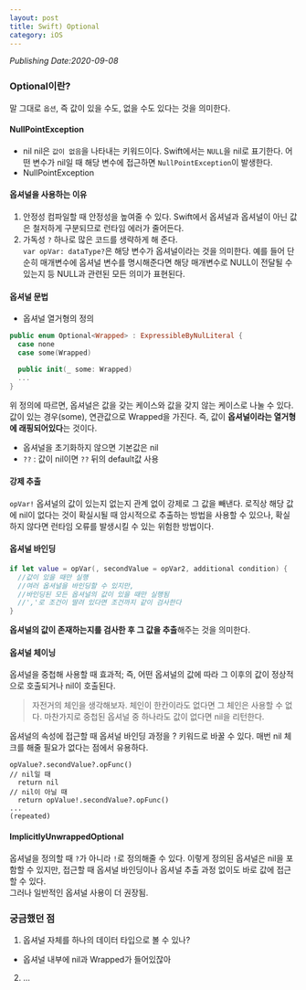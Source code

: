 ```yaml
---
layout: post
title: Swift) Optional
category: iOS
---
```

*Publishing Date:2020-09-08*

### Optional이란?
말 그대로 `옵션`, 즉 값이 있을 수도, 없을 수도 있다는 것을 의미한다.

#### NullPointException
* nil
nil은 `값이 없음`을 나타내는 키워드이다. Swift에서는 `NULL`을 nil로 표기한다. 어떤 변수가 nil일 때 해당 변수에 접근하면 `NullPointException`이 발생한다.
* NullPointException

#### 옵셔널을 사용하는 이유
1. 안정성
컴파일할 때 안정성을 높여줄 수 있다. Swift에서 옵셔널과 옵셔널이 아닌 값은 철저하게 구분되므로 런타임 에러가 줄어든다.  
2. 가독성
`?` 하나로 많은 코드를 생략하게 해 준다.  
`var opVar: dataType?`은 해당 변수가 옵셔널이라는 것을 의미한다. 예를 들어 단순히 매개변수에 옵셔널 변수를 명시해준다면 해당 매개변수로 NULL이 전달될 수 있는지 등 NULL과 관련된 모든 의미가 표현된다.


#### 옵셔널 문법
* 옵셔널 열거형의 정의
```Swift
public enum Optional<Wrapped> : ExpressibleByNulLiteral {
  case none
  case some(Wrapped)

  public init(_ some: Wrapped)
  ...
}
```
위 정의에 따르면, 옵셔널은 값을 갖는 케이스와 값을 갖지 않는 케이스로 나눌 수 있다. 값이 있는 경우(some), 연관값으로 Wrapped을 가진다. 즉, 값이 <b>옵셔널이라는 열거형에 래핑되어있다</b>는 것이다.

* 옵셔널을 초기화하지 않으면 기본값은 nil
* `??` : 값이 nil이면 `??` 뒤의 default값 사용

#### 강제 추출
`opVar!`
옵셔널의 값이 있는지 없는지 관계 없이 강제로 그 값을 빼낸다. 로직상 해당 값에 nil이 없다는 것이 확실시될 때 암시적으로 추출하는 방법을 사용할 수 있으나, 확실하지 않다면 런타임 오류를 발생시킬 수 있는 위험한 방법이다.

#### 옵셔널 바인딩
```Swift
if let value = opVar(, secondValue = opVar2, additional condition) {
  //값이 있을 때만 실행
  //여러 옵셔널을 바인딩할 수 있지만,
  //바인딩된 모든 옵셔널의 값이 있을 때만 실행됨
  //','로 조건이 딸려 있다면 조건까지 같이 검사한다
}
```
<b>옵셔널의 값이 존재하는지를 검사한 후 그 값을 추출</b>해주는 것을 의미한다.

#### 옵셔널 체이닝
옵셔널을 중첩해 사용할 때 효과적; 즉, 어떤 옵셔널의 값에 따라 그 이후의 값이 정상적으로 호출되거나 nil이 호출된다.
> 자전거의 체인을 생각해보자. 체인이 한칸이라도 없다면 그 체인은 사용할 수 없다.
> 마찬가지로 중첩된 옵셔널 중 하나라도 값이 없다면 nil을 리턴한다.

옵셔널의 속성에 접근할 때 옵셔널 바인딩 과정을 ? 키워드로 바꿀 수 있다. 매번 nil 체크를 해줄 필요가 없다는 점에서 유용하다.
```
opValue?.secondValue?.opFunc()
// nil일 때
  return nil
// nil이 아닐 때
  return opValue!.secondValue?.opFunc()
...
(repeated)
```

#### ImplicitlyUnwrappedOptional
옵셔널을 정의할 때 `?`가 아니라 `!`로 정의해줄 수 있다. 이렇게 정의된 옵셔널은 nil을 포함할 수 있지만, 접근할 때 옵셔널 바인딩이나 옵셔널 추출 과정 없이도 바로 값에 접근할 수 있다.  
그러나 일반적인 옵셔널 사용이 더 권장됨.

### 궁금했던 점
1. 옵셔널 자체를 하나의 데이터 타입으로 볼 수 있나?
  - 옵셔널 내부에 nil과 Wrapped가 들어있잖아
2. ...
